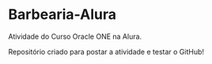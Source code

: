 # Barbearia-Alura
Atividade do Curso Oracle ONE na Alura.

Repositório criado para postar a atividade e testar o GitHub!
